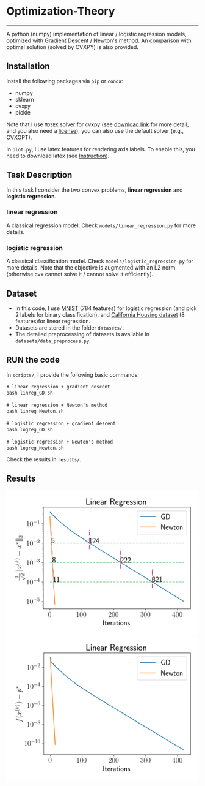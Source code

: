 # Optimization-Theory
-----------------------
A python (numpy) implementation of linear / logistic regression models, optimized with Gradient Descent / Newton's method.
An comparison with optimal solution (solved by CVXPY) is also provided.

## Installation
Install the following packages via `pip` or `conda`:
* numpy
* sklearn
* cvxpy
* pickle

Note that I use `MOSEK` solver for cvxpy (see [download link](https://www.mosek.com/downloads/) for more detail, and you also need a [license](https://www.mosek.com/products/academic-licenses/)), you can also use the default solver (e.g., CVXOPT).

In `plot.py`, I use latex features for rendering axis labels. To enable this, you need to download latex (see [Instruction](https://patrickyoussef.com/blog/latex-plots/)).

## Task Description
In this task I consider the two convex problems, **linear regression** and **logistic regression**.
### linear regression
A classical regression model. Check `models/linear_regression.py` for more details.

### logistic regression
A classical classification model. Check `models/logistic_regression.py` for more details.
Note that the objective is augmented with an L2 norm (otherwise cvx cannot solve it / cannot solve it efficiently).

## Dataset
* In this code, I use [MNIST](http://yann.lecun.com/exdb/mnist/) (784 features) for logistic regression (and pick 2 labels for binary classification), and [California Housing dataset](https://scikit-learn.org/stable/datasets/real_world.html#california-housing-dataset)  (8 features)for linear regression.
* Datasets are stored in the folder `datasets/`.
* The detailed preprocessing of datasets is available in `datasets/data_preprocess.py`.

## RUN the code
In `scripts/`, I provide the following basic commands:
```shell
# linear regression + gradient descent
bash linreg_GD.sh

# linear regression + Newton's method
bash linreg_Newton.sh

# logistic regression + gradient descent
bash logreg_GD.sh

# logistic regression + Newton's method
bash logreg_Newton.sh
```
Check the results in `results/`.

## Results
![image](https://github.com/noobyzy/Optimization-Theory/blob/main/results/linreg_weights.png)
![image](https://github.com/noobyzy/Optimization-Theory/blob/main/results/linreg_objective.png)
